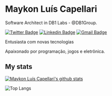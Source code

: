 # Maykon Luís Capellari 

Software Architect in DB1 Labs - @DB1Group.

[![Twitter Badge](https://img.shields.io/badge/-@maykoncapellari-006D99?style=flat-square&labelColor=006D99&logo=twitter&logoColor=white&link=https://twitter.com/maykoncapellari)](https://twitter.com/maykoncapellari) 
[![Linkedin Badge](https://img.shields.io/badge/-Maykon%20Capellari-006D99?style=flat-square&logo=Linkedin&logoColor=white&link=https://www.linkedin.com/in/maykoncapellari/)](https://www.linkedin.com/in/maykoncapellari/) 
[![Gmail Badge](https://img.shields.io/badge/-maykonluiscapellari@gmail.com-006D99?style=flat-square&logo=Gmail&logoColor=white&link=mailto:maykonluiscapellari@gmail.com)](mailto:maykonluiscapellari@gmail.com)

Entusiasta com novas tecnologias

Apaixonado por programação, jogos e eletrônica.

## My stats

[![Maykon Luís Capellari's github stats](https://github-readme-stats.vercel.app/api?username=maykon&show_icons=true&theme=dark)](https://github.com/maykon)

![Top Langs](https://github-readme-stats.vercel.app/api/top-langs/?username=maykon&show_icons=true&theme=dark)
